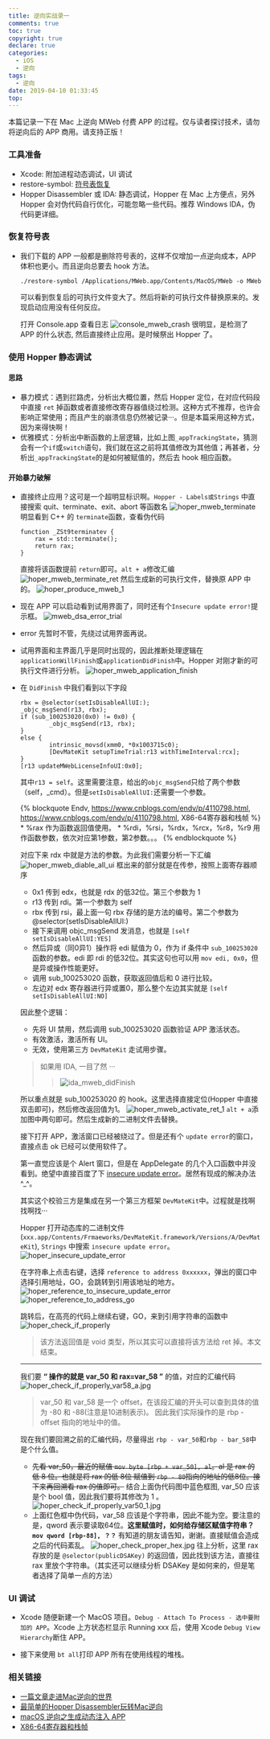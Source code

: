 ```yaml
---
title: 逆向实战录一
comments: true
toc: true
copyright: true
declare: true
categories:
  - iOS
  - 逆向
tags:
  - 逆向
date: 2019-04-10 01:33:45
top:
---
```


本篇记录一下在 Mac 上逆向 MWeb 付费 APP 的过程。仅与读者探讨技术，请勿将逆向后的 APP 商用。请支持正版！
<!--more-->
### 工具准备
* Xcode: 附加进程动态调试，UI 调试
* restore-symbol: [符号表恢复](https://github.com/tobefuturer/restore-symbol)
* Hopper Disassembler 或 IDA: 静态调试，Hopper 在 Mac 上方便点，另外 Hopper 会对伪代码自行优化，可能忽略一些代码。推荐 Windows IDA，伪代码更详细。

### 恢复符号表
* 我们下载的 APP 一般都是删除符号表的，这样不仅增加一点逆向成本，APP 体积也更小。而且逆向总要去 hook 方法。

	```shell restore-symbol路径
	./restore-symbol /Applications/MWeb.app/Contents/MacOS/MWeb -o MWeb
	```
	可以看到恢复后的可执行文件变大了。然后将新的可执行文件替换原来的。发现启动应用没有任何反应。
	
	打开 Console.app 查看日志
	![console_mweb_crash](https://i.loli.net/2019/04/10/5cacd7359e4ae.jpg)
	很明显，是检测了 APP 的什么状态, 然后直接终止应用。是时候祭出 Hopper 了。
	
### 使用 Hopper 静态调试
#### 思路
* 暴力模式：遇到拦路虎，分析出大概位置，然后 Hopper 定位，在对应代码段中直接 `ret` 掉函数或者直接修改寄存器值绕过检测。这种方式不推荐，也许会影响正常使用；而且产生的崩溃信息仍然被记录···。但是本篇采用这种方式，因为来得快啊！
* 优雅模式：分析出中断函数的上层逻辑，比如上图`_appTrackingState`，猜测会有一个`if`或`switch`语句，我们就在这之前将其值修改为其他值；再甚者，分析出`_appTrackingState`的是如何被赋值的，然后去 hook 相应函数。

#### 开始暴力破解
* 直接终止应用？这可是一个超明显标识啊。`Hopper - Labels或Strings` 中直接搜索 quit、terminate、exit、abort 等函数名
	![hoper_mweb_terminate](https://i.loli.net/2019/04/10/5cacd735a9e30.jpg)
	明显看到 C++ 的 `terminate`函数，查看伪代码
	
	```
	function _ZSt9terminatev {
	    rax = std::terminate();
	    return rax;
	}
	```
	直接将该函数提前 `return`即可。`alt + a`修改汇编
	![hoper_mweb_terminate_ret](https://i.loli.net/2019/04/10/5cacd741635b5.jpg)
	然后生成新的可执行文件，替换原 APP 中的。
	![hoper_produce_mweb_1](https://i.loli.net/2019/04/10/5cacd735a0f28.jpg)
* 现在 APP 可以启动看到试用界面了，同时还有个`Insecure update error!`提示框。
	![mweb_dsa_error_trial](https://i.loli.net/2019/04/10/5cacd7357eb81.jpg)
* error 先暂时不管，先绕过试用界面再说。
* 试用界面和主界面几乎是同时出现的，因此推断处理逻辑在`applicationWillFinish`或`applicationDidFinish`中。Hopper 对刚才新的可执行文件进行分析。
	![hoper_mweb_application_finish](https://i.loli.net/2019/04/10/5cacd74153a76.jpg)
* 在 `DidFinish` 中我们看到以下字段

	```objc -[AppDelegate applicationDidFinishLaunching:]
	rbx = @selector(setIsDisableAllUI:);
    _objc_msgSend(r13, rbx);
    if (sub_100253020(0x0) != 0x0) {
            _objc_msgSend(r13, rbx);
    }
    else {
            intrinsic_movsd(xmm0, *0x1003715c0);
            [DevMateKit setupTimeTrial:r13 withTimeInterval:rcx];
    }
    [r13 updateMWebLicenseInfoUI:0x0];
	```
	其中`r13 = self`。这里需要注意，给出的`objc_msgSend`只给了两个参数（self，_cmd）。但是`setIsDisableAllUI:`还需要一个参数。
	
	{% blockquote Endv, https://www.cnblogs.com/endv/p/4110798.html, https://www.cnblogs.com/endv/p/4110798.html, X86-64寄存器和栈帧 %}
		* %rax 作为函数返回值使用。
		* %rdi，%rsi，%rdx，%rcx，%r8，%r9 用作函数参数，依次对应第1参数，第2参数。。。
	{% endblockquote %}
	
	对应下来 rdx 中就是方法的参数。为此我们需要分析一下汇编
	![hoper_mweb_diable_all_ui](https://i.loli.net/2019/04/10/5cacd735c6188.jpg)
	框出来的部分就是在传参，按照上面寄存器顺序
	* 0x1 传到 edx，也就是 rdx 的低32位。第三个参数为 1
	* r13 传到 rdi。第一个参数为 self
	* rbx 传到 rsi，最上面一句 rbx 存储的是方法的编号。第二个参数为 @selector(setIsDisableAllUI:)
	* 接下来调用 objc_msgSend 发消息，也就是 `[self setIsDisableAllUI:YES]`
	* 然后异或（同0异1）操作将 edi 赋值为 0，作为 if 条件中 `sub_100253020`函数的参数。edi 即 rdi 的低32位。其实这句也可以用 `mov edi, 0x0`，但是异或操作性能更好。
	* 调用 sub_100253020 函数，获取返回值后和 0 进行比较。
	* 左边对 edx 寄存器进行异或置0，那么整个左边其实就是 `[self setIsDisableAllUI:NO]`
	
	因此整个逻辑：
	
	* 先将 UI 禁用，然后调用 sub_100253020 函数验证 APP 激活状态。
	* 有效激活，激活所有 UI。
	* 无效，使用第三方 `DevMateKit` 走试用步骤。

	> 如果用 IDA, 一目了然 ···
	>> ![ida_mweb_didFinish](https://i.loli.net/2019/04/10/5cacd7357831b.jpg)

	所以重点就是 sub_100253020 的 hook。这里选择直接定位(Hopper 中直接双击即可)，然后修改返回值为1。
	![hoper_mweb_activate_ret_1](https://i.loli.net/2019/04/10/5cacd735874d8.jpg)
	`alt + a`添加图中两句即可。然后生成新的二进制文件去替换。
	
	接下打开 APP，激活窗口已经被绕过了。但是还有个 `update error`的窗口，直接点击 ok 已经可以使用软件了。
	
	第一直觉应该是个 Alert 窗口，但是在 AppDelegate 的几个入口函数中并没看到。绝望中直接百度了下 [insecure update error](http://bbs.iosre.com/t/osx-insecure-update-error/3139)。居然有现成的解决办法^_^。
	
	其实这个校验三方是集成在另一个第三方框架 `DevMateKit`中。过程就是找啊找啊找···
	
	Hopper 打开动态库的二进制文件(`xxx.app/Contents/Frmaeworks/DevMateKit.framework/Versions/A/DevMateKit`), `Strings` 中搜索 `insecure update error`。
	![hoper_insecure_update_error](https://i.loli.net/2019/04/10/5cacd735bbaa0.jpg)
	
	在字符串上点击右键，选择 `reference to address 0xxxxxx`，弹出的窗口中选择引用地址，GO，会跳转到引用该地址的地方。
	![hoper_reference_to_insecure_update_error](https://i.loli.net/2019/04/10/5cacd735a0f6a.jpg)
	![hoper_reference_to_address_go](https://i.loli.net/2019/04/10/5cacd735887ae.jpg)
	
	跳转后，在高亮的代码上继续右键，GO，来到引用字符串的函数中
	![hoper_check_if_properly](https://i.loli.net/2019/04/10/5cacd735b7419.jpg)
	
	> 该方法返回值是 void 类型，所以其实可以直接将该方法给 ret 掉。本文结束。
	
	---
	
	我们要 **“ 操作的就是 var\_50 和 rax=var\_58 ”** 的值，对应的汇编代码
	![hoper_check_if_properly_var58_a.jpg](https://i.loli.net/2019/04/10/5cacd9ade122c.jpg)
	
	> var\_50 和 var\_58 是一个 offset，在该段汇编的开头可以查到具体的值为 -80 和 -88(注意是10进制表示)。
	> 因此我们实际操作的是 rbp - offset 指向的地址中的值。
	
	现在我们要回溯之前的汇编代码，尽量得出 `rbp - var_50`和`rbp - bar_58`中是个什么值。
	
	* ~~先看 var\_50，最近的赋值 `mov byte [rbp + var_50], al`。al 是 rax 的低 8 位。也就是将 rax 的低 8位 赋值到 `rbp - 80`指向的地址的低8位。接下来再回溯看 rax 的值即可。~~ 结合上面伪代码图中蓝色框图, var\_50 应该是个 bool 值，因此我们要将其修改为 1 。
	![hoper_check_if_properly_var50_1.jpg](https://i.loli.net/2019/04/10/5cacd9adc6cc2.jpg)
	* 上面红色框中伪代码，var\_58 应该是个字符串，因此不能为空。要注意的是，qword 表示要读取64位。**这里赋值时，如何给存储区赋值字符串？`mov qword [rbp-88], ？？`** 有知道的朋友请告知，谢谢。直接赋值会造成之后的代码紊乱。
	![hoper_check_proper_hex.jpg](https://i.loli.net/2019/04/10/5cacd9add7665.jpg)
	往上分析，这里 rax 存放的是 `@selector(publicDSAKey)` 的返回值，因此找到该方法，直接往 rax 里放个字符串。（其实还可以继续分析 DSAKey 是如何来的，但是笔者选择了简单一点的方法）
	

	
### UI 调试

* Xcode 随便新建一个 MacOS 项目。`Debug - Attach To Process - 选中要附加的 APP`。Xcode 上方状态栏显示 Running xxx 后，使用 Xcode `Debug View Hierarchy`断住 APP。

* 接下来使用 `bt all`打印 APP 所有在使用线程的堆栈。



### 相关链接
* [一篇文章走进Mac逆向的世界](http://www.alonemonkey.com/2017/05/31/get-start-with-mac-reverse/)
* [最简单的Hopper Disassembler玩转Mac逆向](https://www.jianshu.com/p/c04ac36c6641)
* [macOS 逆向之生成动态注入 APP](https://blog.nswebfrog.com/2018/02/09/make-injection-APP-for-mac)
* [X86-64寄存器和栈帧](https://www.cnblogs.com/endv/p/4110798.html)